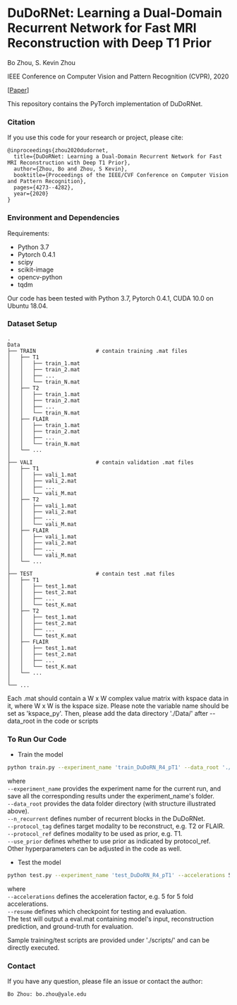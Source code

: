 # DuDoRNet: Learning a Dual-Domain Recurrent Network for Fast MRI Reconstruction with Deep T1 Prior

Bo Zhou, S. Kevin Zhou

IEEE Conference on Computer Vision and Pattern Recognition (CVPR), 2020

[[Paper](http://openaccess.thecvf.com/content_CVPR_2020/papers/Zhou_DuDoRNet_Learning_a_Dual-Domain_Recurrent_Network_for_Fast_MRI_Reconstruction_CVPR_2020_paper.pdf)]

This repository contains the PyTorch implementation of DuDoRNet.

### Citation
If you use this code for your research or project, please cite:

	@inproceedings{zhou2020dudornet,
	  title={DuDoRNet: Learning a Dual-Domain Recurrent Network for Fast MRI Reconstruction with Deep T1 Prior},
	  author={Zhou, Bo and Zhou, S Kevin},
	  booktitle={Proceedings of the IEEE/CVF Conference on Computer Vision and Pattern Recognition},
	  pages={4273--4282},
	  year={2020}
	}


### Environment and Dependencies
Requirements:
* Python 3.7
* Pytorch 0.4.1
* scipy
* scikit-image
* opencv-python
* tqdm

Our code has been tested with Python 3.7, Pytorch 0.4.1, CUDA 10.0 on Ubuntu 18.04.


### Dataset Setup
    .
    Data
    ├── TRAIN                   # contain training .mat files
    │   ├── T1
    │   │   ├── train_1.mat          
    │   │   ├── train_2.mat 
    │   │   ├── ...         
    │   │   └── train_N.mat 
    │   ├── T2
    │   │   ├── train_1.mat          
    │   │   ├── train_2.mat 
    │   │   ├── ...         
    │   │   └── train_N.mat 
    │   ├── FLAIR
    │   │   ├── train_1.mat          
    │   │   ├── train_2.mat 
    │   │   ├── ...         
    │   │   └── train_N.mat
    │   └── ...
    │
    ├── VALI                    # contain validation .mat files
    │   ├── T1
    │   │   ├── vali_1.mat          
    │   │   ├── vali_2.mat 
    │   │   ├── ...         
    │   │   └── vali_M.mat 
    │   ├── T2
    │   │   ├── vali_1.mat          
    │   │   ├── vali_2.mat 
    │   │   ├── ...         
    │   │   └── vali_M.mat 
    │   ├── FLAIR
    │   │   ├── vali_1.mat          
    │   │   ├── vali_2.mat 
    │   │   ├── ...         
    │   │   └── vali_M.mat
    │   └── ...
    │
    ├── TEST                    # contain test .mat files
    │   ├── T1
    │   │   ├── test_1.mat          
    │   │   ├── test_2.mat 
    │   │   ├── ...         
    │   │   └── test_K.mat 
    │   ├── T2
    │   │   ├── test_1.mat          
    │   │   ├── test_2.mat 
    │   │   ├── ...         
    │   │   └── test_K.mat 
    │   ├── FLAIR
    │   │   ├── test_1.mat          
    │   │   ├── test_2.mat 
    │   │   ├── ...         
    │   │   └── test_K.mat 
    │   └── ...  
    │            
    └── ...

Each .mat should contain a W x W complex value matrix with kspace data in it, where W x W is the kspace size. Please note the variable name should be set as 'kspace_py'.
Then, please add the data directory './Data/' after --data_root in the code or scripts

### To Run Our Code
- Train the model
```bash
python train.py --experiment_name 'train_DuDoRN_R4_pT1' --data_root './Data/' --dataset 'Cartesian' --netG 'DRDN' --n_recurrent 4 --use_prior --protocol_ref 'T1' --protocol_tag 'T2'
```
where \
`--experiment_name` provides the experiment name for the current run, and save all the corresponding results under the experiment_name's folder. \
`--data_root`  provides the data folder directory (with structure illustrated above). \
`--n_recurrent` defines number of recurrent blocks in the DuDoRNet. \
`--protocol_tag` defines target modality to be reconstruct, e.g. T2 or FLAIR. \
`--protocol_ref` defines modality to be used as prior, e.g. T1. \
`--use_prior` defines whether to use prior as indicated by protocol_ref. \
Other hyperparameters can be adjusted in the code as well.

- Test the model
```bash
python test.py --experiment_name 'test_DuDoRN_R4_pT1' --accelerations 5 --resume './outputs/train_DuDoRN_R4_pT1/checkpoints/model_259.pt' --data_root './Data/' --dataset 'Cartesian' --netG 'DRDN' --n_recurrent 4 --use_prior --protocol_ref 'T1' --protocol_tag 'T2'
```
where \
`--accelerations` defines the acceleration factor, e.g. 5 for 5 fold accelerations. \
`--resume` defines which checkpoint for testing and evaluation. \
The test will output a eval.mat containing model's input, reconstruction prediction, and ground-truth for evaluation.

Sample training/test scripts are provided under './scripts/' and can be directly executed.


### Contact 
If you have any question, please file an issue or contact the author:
```
Bo Zhou: bo.zhou@yale.edu
```